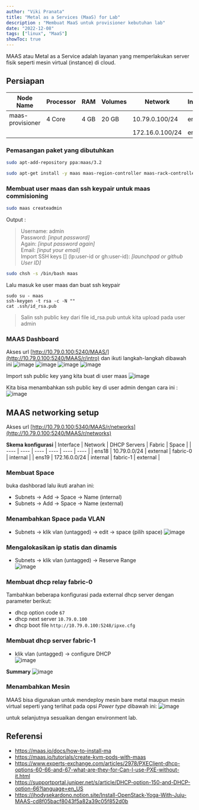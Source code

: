 ```yaml
---
author: "Viki Pranata"
title: "Metal as a Services (MaaS) for Lab"
description : "Membuat MaaS untuk provisioner kebutuhan lab"
date: "2022-12-08"
tags: ["linux", "MaaS"]
showToc: true
---
```


MAAS atau Metal as a Service adalah layanan yang memperlakukan server fisik seperti mesin virtual (instance) di cloud. 

## Persiapan
| Node Name | Processor | RAM | Volumes | Network | Interface |
| ---- | ---- | ---- | ---- | ---- | ---- |
| maas-provisioner | 4 Core | 4 GB | 20 GB | 10.79.0.100/24 | ens18 |
| | | | | 172.16.0.100/24 | ens19 |

### Pemasangan paket yang dibutuhkan
```bash
sudo apt-add-repository ppa:maas/3.2

sudo apt-get install -y maas maas-region-controller maas-rack-controller jq
```

### Membuat user maas dan ssh keypair untuk maas commisioning
```bash
sudo maas createadmin
```
Output :
>Username: admin   
Password: _[input password]_    
Again: _[input password again]_   
Email: _[input your email]_   
Import SSH keys [] (lp:user-id or gh:user-id): _[launchpad or github User ID]_   


```bash
sudo chsh -s /bin/bash maas
```

Lalu masuk ke user maas dan buat ssh keypair
```
sudo su - maas
ssh-keygen -t rsa -c -N ""
cat .ssh/id_rsa.pub
```
> Salin ssh public key dari file id_rsa.pub untuk kita upload pada user admin

### MAAS Dashboard
Akses url [http://10.79.0.100:5240/MAAS/](http://10.79.0.100:5240/MAAS/r/intro) dan ikuti langkah-langkah dibawah ini
![image](/assets/images/maas/maas-setup1.png)
![image](/assets/images/maas/maas-setup2.png)
![image](/assets/images/maas/maas-setup3.png)
![image](/assets/images/maas/maas-finish-setup.png)

Import ssh public key yang kita buat di user maas
![image](/assets/images/maas/maas-user-setup.png)

Kita bisa menambahkan ssh public key di user admin dengan cara ini :   
![image](/assets/images/maas/maas-user-setup-ssh.png)

## MAAS networking setup
Akses url [http://10.79.0.100:5340/MAAS/r/networks](http://10.79.0.100:5240/MAAS/r/networks)   

**Skema konfigurasi**
| Interface | Network | DHCP Servers | Fabric | Space |
| ---- | ---- | ---- | ---- | ---- | ---- |
| ens18 | 10.79.0.0/24 | external | fabric-0 | internal |
| ens19 | 172.16.0.0/24 | internal | fabric-1 | external |

### Membuat Space
buka dashborad lalu ikuti arahan ini:
- Subnets -> Add -> Space -> Name (internal)
- Subnets -> Add -> Space -> Name (external)

### Menambahkan Space pada VLAN
- Subnets -> klik vlan (untagged) -> edit -> space (pilih space)
![image](/assets/images/maas/maas-network-dhcp-setup1.png)

### Mengalokasikan ip statis dan dinamis
- Subnets -> klik vlan (untagged) -> Reserve Range    
![image](/assets/images/maas/maas-network-dhcp-setup2.png)

### Membuat dhcp relay fabric-0
Tambahkan beberapa konfigurasi pada external dhcp server dengan parameter berikut:
- dhcp option code `67`
- dhcp next server `10.79.0.100`
- dhcp boot file `http://10.79.0.100:5248/ipxe.cfg`

### Membuat dhcp server fabric-1
- klik vlan (untagged) -> configure DHCP    
![image](/assets/images/maas/maas-network-dhcp-setup3.png)

**Summary**
![image](/assets/images/maas/maas-network-setup1.png)

### Menambahkan Mesin
MAAS bisa digunakan untuk mendeploy mesin bare metal maupun mesin virtual seperti yang terlihat pada opsi _Power type_ dibawah ini:
![image](/assets/images/maas/maas-add-machine.png)

untuk selanjutnya sesuaikan dengan environment lab.

## Referensi
- https://maas.io/docs/how-to-install-ma
- https://maas.io/tutorials/create-kvm-pods-with-maas
- https://www.experts-exchange.com/articles/2978/PXEClient-dhcp-options-60-66-and-67-what-are-they-for-Can-I-use-PXE-without-it.html
- https://supportportal.juniper.net/s/article/DHCP-option-150-and-DHCP-option-66?language=en_US
- https://jhodysekardono.notion.site/Install-OpenStack-Yoga-With-Juju-MAAS-cd8f05bacf8043f5a82a39c05f852d0b